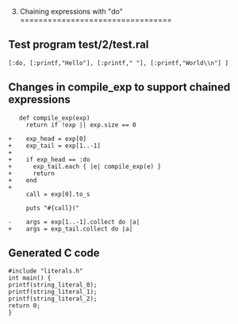3. Chaining expressions with "do"
=================================

Test program test/2/test.ral
----------------------------

```
[:do, [:printf,"Hello"], [:printf," "], [:printf,"World\\n"] ]
```

Changes in compile_exp to support chained expressions
-----------------------------------------------------

```
   def compile_exp(exp)
     return if !exp || exp.size == 0
 
+    exp_head = exp[0]
+    exp_tail = exp[1..-1]
+
+    if exp_head == :do
+      exp_tail.each { |e| compile_exp(e) }
+      return
+    end
+
     call = exp[0].to_s
 
     puts "#{call}("
 
-    args = exp[1..-1].collect do |a|
+    args = exp_tail.collect do |a|
```

Generated C code
----------------
```
#include "literals.h"
int main() {
printf(string_literal_0);
printf(string_literal_1);
printf(string_literal_2);
return 0;
}
```

